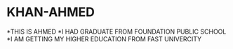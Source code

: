 # KHAN-AHMED
*THIS IS AHMED
*I HAD GRADUATE FROM FOUNDATION PUBLIC SCHOOL
*I AM GETTING MY HIGHER EDUCATION FROM FAST UNIVERCITY
